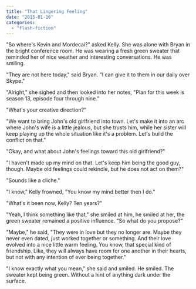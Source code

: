 ```yaml
---
title: "That Lingering Feeling"
date: "2015-01-16"
categories: 
  - "flash-fiction"
---
```


"So where's Kevin and Mordecai?" asked Kelly. She was alone with Bryan in the bright conference room. He was wearing a fresh green sweater that reminded her of nice weather and interesting conversations. He was smiling.

"They are not here today," said Bryan. "I can give it to them in our daily over Skype."

"Alright," she sighed and then looked into her notes, "Plan for this week is season 13, episode four through nine."

"What's your creative direction?"

"We want to bring John's old girlfriend into town. Let's make it into an arc where John's wife is a little jealous, but she trusts him, while her sister will keep playing up the whole situation like it's a problem. Let's build the conflict on that."

"Okay, and what about John's feelings toward this old girlfriend?"

"I haven't made up my mind on that. Let's keep him being the good guy, though. Maybe old feelings could rekindle, but he does not act on them?"

"Sounds like a cliche."

"I know," Kelly frowned, "You know my mind better then I do."

"What's it been now, Kelly? Ten years?"

"Yeah, I think something like that," she smiled at him, he smiled at her, the green sweater remained a positive influence. "So what do you propose?"

"Maybe," he said, "They were in love but they no longer are. Maybe they never even dated, just worked together or something. And their love evolved into a nice little warm feeling. You know, that special kind of friendship. Like, they will always have room for one another in their hearts, but not with any intention of ever being together."

"I know exactly what you mean," she said and smiled. He smiled. The sweater kept being green. Without a hint of anything dark under the surface.
